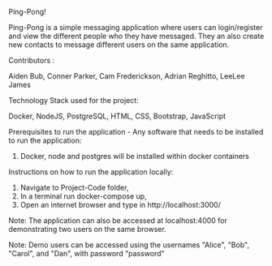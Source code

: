 Ping-Pong!

Ping-Pong is a simple messaging application where users can login/register and view the different people who they have messaged.
They an also create new contacts to message different users on the same application.


Contributors :

Aiden Bub, Conner Parker, Cam Frederickson, Adrian Reghitto, LeeLee James



Technology Stack used for the project:

Docker, NodeJS, PostgreSQL, HTML, CSS, Bootstrap, JavaScript



Prerequisites to run the application - Any software that needs to be installed to run the application:

  1. Docker, node and postgres will be installed within docker containers


Instructions on how to run the application locally:
  1. Navigate to Project-Code folder,
  2. In a terminal run docker-compose up, 
  3. Open an internet browser and type in http://localhost:3000/
  
Note: The application can also be accessed at localhost:4000 for demonstrating two users on the same browser.

Note: Demo users can be accessed using the usernames "Alice", "Bob", "Carol", and "Dan", with password "password"
